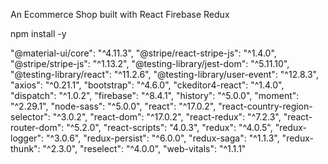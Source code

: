 An Ecommerce Shop built with React Firebase Redux

npm install -y

"@material-ui/core": "^4.11.3",
    "@stripe/react-stripe-js": "^1.4.0",
    "@stripe/stripe-js": "^1.13.2",
    "@testing-library/jest-dom": "^5.11.10",
    "@testing-library/react": "^11.2.6",
    "@testing-library/user-event": "^12.8.3",
    "axios": "^0.21.1",
    "bootstrap": "^4.6.0",
    "ckeditor4-react": "^1.4.0",
    "dispatch": "^1.0.2",
    "firebase": "^8.4.1",
    "history": "^5.0.0",
    "moment": "^2.29.1",
    "node-sass": "^5.0.0",
    "react": "^17.0.2",
    "react-country-region-selector": "^3.0.2",
    "react-dom": "^17.0.2",
    "react-redux": "^7.2.3",
    "react-router-dom": "^5.2.0",
    "react-scripts": "4.0.3",
    "redux": "^4.0.5",
    "redux-logger": "^3.0.6",
    "redux-persist": "^6.0.0",
    "redux-saga": "^1.1.3",
    "redux-thunk": "^2.3.0",
    "reselect": "^4.0.0",
    "web-vitals": "^1.1.1"
